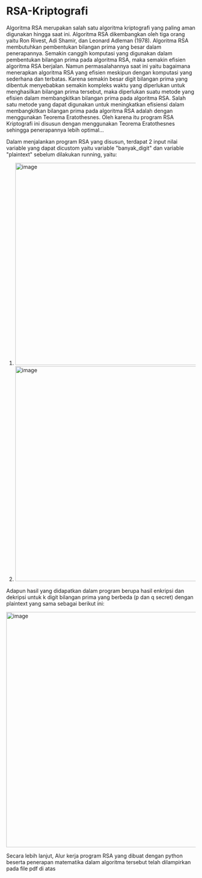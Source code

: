 # RSA-Kriptografi

Algoritma RSA merupakan salah satu algoritma kriptografi yang paling aman digunakan hingga saat ini. Algoritma RSA dikembangkan oleh tiga orang yaitu Ron Rivest, Adi Shamir, dan Leonard Adleman (1978). Algoritma RSA membutuhkan pembentukan bilangan prima yang besar dalam penerapannya. Semakin canggih komputasi yang digunakan dalam pembentukan bilangan prima pada algoritma RSA, maka semakin efisien algoritma RSA berjalan. Namun permasalahannya saat ini yaitu bagaimana menerapkan algoritma RSA yang efisien meskipun dengan komputasi yang sederhana dan terbatas. Karena semakin besar digit bilangan prima yang dibentuk menyebabkan semakin kompleks waktu yang diperlukan untuk menghasilkan bilangan prima tersebut, maka diperlukan suatu metode yang efisien dalam membangkitkan bilangan prima pada algoritma RSA. Salah satu metode yang dapat digunakan untuk meningkatkan efisiensi dalam membangkitkan bilangan prima pada algoritma RSA adalah dengan menggunakan Teorema Eratothesnes. Oleh karena itu program RSA Kriptografi ini disusun dengan menggunakan Teorema Eratothesnes sehingga penerapannya lebih optimal... 

Dalam menjalankan program RSA yang disusun, terdapat 2 input nilai variable yang dapat dicustom yaitu variable "banyak_digit" dan variable "plaintext" sebelum dilakukan running, yaitu:
1.   <img width="538" alt="image" src="https://github.com/user-attachments/assets/f3a4f10e-25b3-4501-939d-73d265e4725b" />
2.   <img width="572" alt="image" src="https://github.com/user-attachments/assets/82ce71b1-45fd-46e6-bdf6-70d9dcd9071c" />
Adapun hasil yang didapatkan dalam program berupa hasil enkripsi dan dekripsi untuk k digit bilangan prima yang berbeda (p dan q secret) dengan plaintext yang sama sebagai berikut ini:

<img width="626" alt="image" src="https://github.com/user-attachments/assets/8d84c0fc-a6c9-46e8-aae3-2fc18ff02a89" />

Secara lebih lanjut, Alur kerja program RSA yang dibuat dengan python beserta penerapan matematika dalam algoritma tersebut telah dilampirkan pada file pdf di atas
